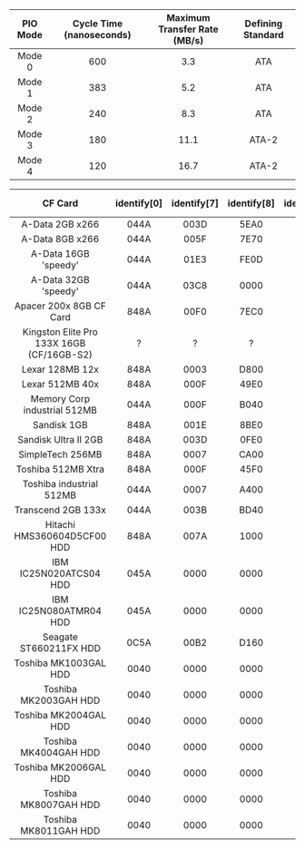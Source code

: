 
| PIO Mode | Cycle Time (nanoseconds) | Maximum Transfer Rate (MB/s) | Defining Standard |
|:--------:|:------------------------:|:----------------------------:|:-----------------:|
|  Mode 0  |  600                     |  3.3                         |  ATA              |
|  Mode 1  |  383                     |  5.2                         |  ATA              |
|  Mode 2  |  240                     |  8.3                         |  ATA              |
|  Mode 3  |  180                     |  11.1                        |  ATA-2            |
|  Mode 4  |  120                     |  16.7                        |  ATA-2            |


|                   CF Card                 | identify[0] | identify[7] | identify[8] | identify[82] | identify[83] | pwrmgt fails | soft rst fails |
|:-----------------------------------------:|:-----------:|:-----------:|:-----------:|:------------:|:------------:|:------------:|:--------------:|
| A-Data 2GB x266                           | 044A        | 003D        | 5EA0        | 7008         | 400C         | ?            | ?              |
| A-Data 8GB x266                           | 044A        | 005F        | 7E70        | 7008         | 400C         | Yes          | Yes            |
| A-Data 16GB 'speedy'                      | 044A        | 01E3        | FE0D        | 0000         | 0000         | ?            | ?              |
| A-Data 32GB 'speedy'                      | 044A        | 03C8        | 0000        | 0001         | 0000         | ?            | ?              |
| Apacer 200x 8GB CF Card                   | 848A        | 00F0        | 7EC0        | 0001         | 0000         | ?            | ?              |
| Kingston Elite Pro 133X 16GB (CF/16GB-S2) | ?           | ?           | ?           | ?            | ?            | unsupported  | unsupported    |
| Lexar 128MB 12x                           | 848A        | 0003        | D800        | 0000         | 0000         | ?            | ?              |
| Lexar 512MB 40x                           | 848A        | 000F        | 49E0        | 0000         | 0000         | ?            | ?              |
| Memory Corp industrial 512MB              | 044A        | 000F        | B040        | 0000         | 0000         | ?            | ?              |
| Sandisk 1GB                               | 848A        | 001E        | 8BE0        | 0000         | 4004         | ?            | ?              |
| Sandisk Ultra II 2GB                      | 848A        | 003D        | 0FE0        | 0000         | 4004         | ?            | ?              |
| SimpleTech 256MB                          | 848A        | 0007        | CA00        | 0000         | 0000         | ?            | ?              |
| Toshiba 512MB Xtra                        | 848A        | 000F        | 45F0        | 0000         | 0000         | ?            | ?              |
| Toshiba industrial 512MB                  | 044A        | 0007        | A400        | 0000         | 0000         | ?            | ?              |
| Transcend 2GB 133x                        | 044A        | 003B        | BD40        | 7009         | 400C         | ?            | ?              |
| Hitachi HMS360604D5CF00 HDD               | 848A        | 007A        | 1000        | 7069         | 500C         | ?            | No             |
| IBM IC25N020ATCS04 HDD                    | 045A        | 0000        | 0000        | 746B         | 49A8         | ?            | No             |
| IBM IC25N080ATMR04 HDD                    | 045A        | 0000        | 0000        | 746B         | 7FE8         | ?            | No             |
| Seagate ST660211FX HDD                    | 0C5A        | 00B2        | D160        | 7069         | 500D         | ?            | No             |
| Toshiba MK1003GAL HDD                     | 0040        | 0000        | 0000        | 7C6B         | 5908         | ?            | No             |
| Toshiba MK2003GAH HDD                     | 0040        | 0000        | 0000        | 7C6B         | 5908         | ?            | No             |
| Toshiba MK2004GAL HDD                     | 0040        | 0000        | 0000        | 7C6B         | 5908         | ?            | No             |
| Toshiba MK4004GAH HDD                     | 0040        | 0000        | 0000        | 7C6B         | 5908         | ?            | No             |
| Toshiba MK2006GAL HDD                     | 0040        | 0000        | 0000        | 746B         | 7D09         | ?            | No             |
| Toshiba MK8007GAH HDD                     | 0040        | 0000        | 0000        | 746B         | 7F09         | ?            | No             |
| Toshiba MK8011GAH HDD                     | 0040        | 0000        | 0000        | 306B         | 5000         | ?            | No             |